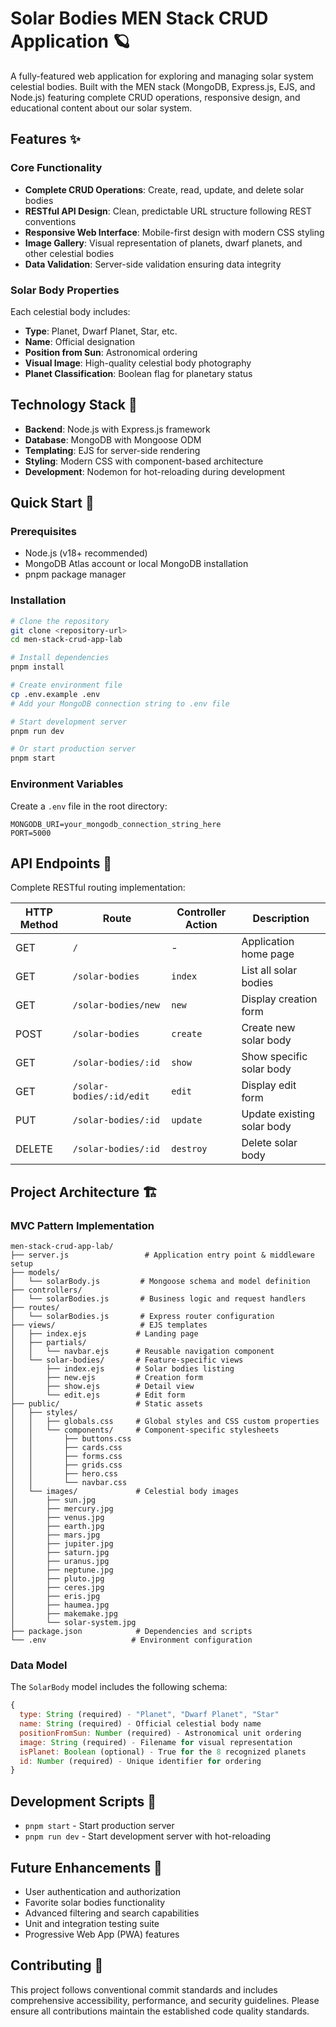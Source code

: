 # Solar Bodies MEN Stack CRUD Application 🪐

A fully-featured web application for exploring and managing solar system celestial bodies. Built with the MEN stack (MongoDB, Express.js, EJS, and Node.js) featuring complete CRUD operations, responsive design, and educational content about our solar system.

## Features ✨

### Core Functionality

- **Complete CRUD Operations**: Create, read, update, and delete solar bodies
- **RESTful API Design**: Clean, predictable URL structure following REST conventions
- **Responsive Web Interface**: Mobile-first design with modern CSS styling
- **Image Gallery**: Visual representation of planets, dwarf planets, and other celestial bodies
- **Data Validation**: Server-side validation ensuring data integrity

### Solar Body Properties

Each celestial body includes:

- **Type**: Planet, Dwarf Planet, Star, etc.
- **Name**: Official designation
- **Position from Sun**: Astronomical ordering
- **Visual Image**: High-quality celestial body photography
- **Planet Classification**: Boolean flag for planetary status

## Technology Stack 🔧

- **Backend**: Node.js with Express.js framework
- **Database**: MongoDB with Mongoose ODM
- **Templating**: EJS for server-side rendering
- **Styling**: Modern CSS with component-based architecture
- **Development**: Nodemon for hot-reloading during development

## Quick Start 🚀

### Prerequisites

- Node.js (v18+ recommended)
- MongoDB Atlas account or local MongoDB installation
- pnpm package manager

### Installation

```bash
# Clone the repository
git clone <repository-url>
cd men-stack-crud-app-lab

# Install dependencies
pnpm install

# Create environment file
cp .env.example .env
# Add your MongoDB connection string to .env file

# Start development server
pnpm run dev

# Or start production server
pnpm start
```

### Environment Variables

Create a `.env` file in the root directory:

```env
MONGODB_URI=your_mongodb_connection_string_here
PORT=5000
```

## API Endpoints 📡

Complete RESTful routing implementation:

| HTTP Method | Route                    | Controller Action | Description                |
| ----------- | ------------------------ | ----------------- | -------------------------- |
| GET         | `/`                      | -                 | Application home page      |
| GET         | `/solar-bodies`          | `index`           | List all solar bodies      |
| GET         | `/solar-bodies/new`      | `new`             | Display creation form      |
| POST        | `/solar-bodies`          | `create`          | Create new solar body      |
| GET         | `/solar-bodies/:id`      | `show`            | Show specific solar body   |
| GET         | `/solar-bodies/:id/edit` | `edit`            | Display edit form          |
| PUT         | `/solar-bodies/:id`      | `update`          | Update existing solar body |
| DELETE      | `/solar-bodies/:id`      | `destroy`         | Delete solar body          |

## Project Architecture 🏗️

### MVC Pattern Implementation

```text
men-stack-crud-app-lab/
├── server.js                 # Application entry point & middleware setup
├── models/
│   └── solarBody.js         # Mongoose schema and model definition
├── controllers/
│   └── solarBodies.js       # Business logic and request handlers
├── routes/
│   └── solarBodies.js       # Express router configuration
├── views/                   # EJS templates
│   ├── index.ejs           # Landing page
│   ├── partials/
│   │   └── navbar.ejs      # Reusable navigation component
│   └── solar-bodies/       # Feature-specific views
│       ├── index.ejs       # Solar bodies listing
│       ├── new.ejs         # Creation form
│       ├── show.ejs        # Detail view
│       └── edit.ejs        # Edit form
├── public/                 # Static assets
│   ├── styles/
│   │   ├── globals.css     # Global styles and CSS custom properties
│   │   └── components/     # Component-specific stylesheets
│   │       ├── buttons.css
│   │       ├── cards.css
│   │       ├── forms.css
│   │       ├── grids.css
│   │       ├── hero.css
│   │       └── navbar.css
│   └── images/             # Celestial body images
│       ├── sun.jpg
│       ├── mercury.jpg
│       ├── venus.jpg
│       ├── earth.jpg
│       ├── mars.jpg
│       ├── jupiter.jpg
│       ├── saturn.jpg
│       ├── uranus.jpg
│       ├── neptune.jpg
│       ├── pluto.jpg
│       ├── ceres.jpg
│       ├── eris.jpg
│       ├── haumea.jpg
│       ├── makemake.jpg
│       └── solar-system.jpg
├── package.json            # Dependencies and scripts
└── .env                   # Environment configuration
```

### Data Model

The `SolarBody` model includes the following schema:

```javascript
{
  type: String (required) - "Planet", "Dwarf Planet", "Star"
  name: String (required) - Official celestial body name
  positionFromSun: Number (required) - Astronomical unit ordering
  image: String (required) - Filename for visual representation
  isPlanet: Boolean (optional) - True for the 8 recognized planets
  id: Number (required) - Unique identifier for ordering
}
```

## Development Scripts 📝

- `pnpm start` - Start production server
- `pnpm run dev` - Start development server with hot-reloading

## Future Enhancements 🔮

- User authentication and authorization
- Favorite solar bodies functionality
- Advanced filtering and search capabilities
- Unit and integration testing suite
- Progressive Web App (PWA) features

## Contributing 🤝

This project follows conventional commit standards and includes comprehensive accessibility, performance, and security guidelines. Please ensure all contributions maintain the established code quality standards.
